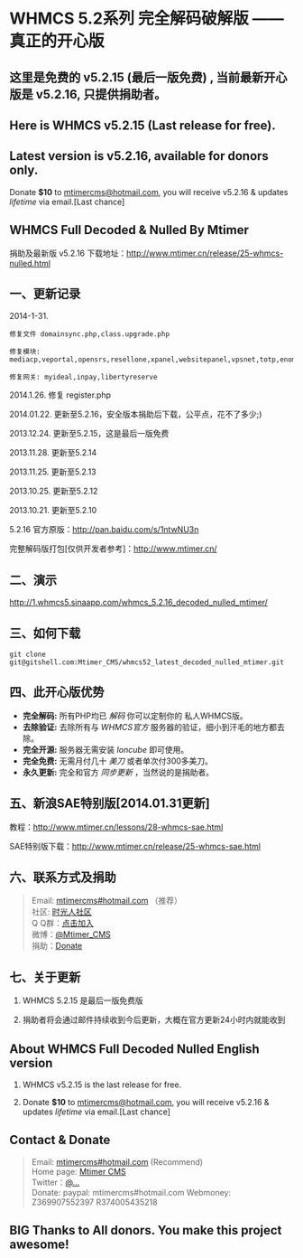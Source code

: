 <h1>WHMCS 5.2系列 完全解码破解版 —— 真正的开心版</h1>

<h2>这里是免费的 v5.2.15 (最后一版免费) , 当前最新开心版是 v5.2.16, 只提供捐助者。</h2>

## Here is WHMCS v5.2.15 (Last release for free).

## Latest version is v5.2.16, available for donors only.

Donate <b>$10</b> to mtimercms@hotmail.com, you will receive v5.2.16 & updates *lifetime* via email.[Last chance]


<h2>WHMCS Full Decoded & Nulled By Mtimer</h2>

捐助及最新版 v5.2.16 下载地址：http://www.mtimer.cn/release/25-whmcs-nulled.html 


## 一、更新记录

2014-1-31. 

    修复文件 domainsync.php,class.upgrade.php

    修复模块: mediacp,veportal,opensrs,resellone,xpanel,websitepanel,vpsnet,totp,enomnewtlds,lxadmin,centovacast,varilogix_fraudcall,maxmind

	修复网关: myideal,inpay,libertyreserve

2014.1.26. 修复 register.php

2014.01.22. 更新至5.2.16，安全版本捐助后下载，公平点，花不了多少;)

2013.12.24. 更新至5.2.15，这是最后一版免费

2013.11.28. 更新至5.2.14

2013.11.25. 更新至5.2.13

2013.10.25. 更新至5.2.12

2013.10.21. 更新至5.2.10

5.2.16 官方原版：http://pan.baidu.com/s/1ntwNU3n

完整解码版打包[仅供开发者参考]：http://www.mtimer.cn/



## 二、演示

http://1.whmcs5.sinaapp.com/whmcs_5.2.16_decoded_nulled_mtimer/



## 三、如何下载

	git clone git@gitshell.com:Mtimer_CMS/whmcs52_latest_decoded_nulled_mtimer.git



## 四、此开心版优势

<ul>
<li><strong>完全解码:</strong> 所有PHP均已 <em>解码</em> 你可以定制你的 私人WHMCS版。</li>
<li><strong>去除验证:</strong> 去除所有与 <em>WHMCS官方</em> 服务器的验证，细小到汗毛的地方都去除。</li>
<li><strong>完全开源:</strong> 服务器无需安装 <em>Ioncube</em> 即可使用。</li>
<li><strong>完全免费:</strong> 无需月付几十 <em>美刀</em> 或者单次付300多美刀。</li>
<li><strong>永久更新:</strong> 完全和官方 <em>同步更新</em> ，当然说的是捐助者。</li>
</ul>


## 五、新浪SAE特别版[2014.01.31更新]

教程：http://www.mtimer.cn/lessons/28-whmcs-sae.html

SAE特别版下载：http://www.mtimer.cn/release/25-whmcs-sae.html

## 六、联系方式及捐助

> Email: [mtimercms#hotmail.com](mtimercms#hotmail.com) （推荐）  
> 社区: [时光人社区](http://www.mtimer.cn/)  
> Q Q群：[点击加入](http://shang.qq.com/wpa/qunwpa?idkey=520e53ac7acc04d489a801aa55a69c9a6e3df06e1fea1b0b0f3ca936627cca52)  
> 微博：[@Mtimer_CMS](http://weibo.com/u/3488979130)  
> 捐助：[Donate](http://t.cn/8FwJr5Z)


## 七、关于更新

1. WHMCS 5.2.15 是最后一版免费版

2. 捐助者将会通过邮件持续收到今后更新，大概在官方更新24小时内就能收到


## About WHMCS Full Decoded Nulled English version

1. WHMCS v5.2.15 is the last release for free.

2. Donate <b>$10</b> to mtimercms@hotmail.com, you will receive v5.2.16 & updates *lifetime* via email.[Last chance]


## Contact & Donate

> Email: [mtimercms#hotmail.com](mtimercms#hotmail.com) (Recommend)  
> Home page: [Mtimer CMS](http://www.mtimer.net/)  
> Twitter：[@...](http://#)  
> Donate: paypal: mtimercms#hotmail.com Webmoney: Z369907552397  R374005435218


## BIG Thanks to All donors. You make this project awesome!